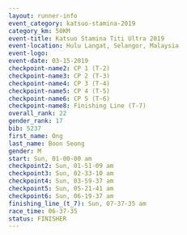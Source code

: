 ```yaml
---
layout: runner-info 
event_category: katsuo-stamina-2019 
category_km: 50KM 
event-title: Katsuo Stamina Titi Ultra 2019 
event-location: Hulu Langat, Selangor, Malaysia 
event-logo: 
event-date: 03-15-2019 
checkpoint-name2: CP 1 (T-2) 
checkpoint-name3: CP 2 (T-3) 
checkpoint-name4: CP 3 (T-4) 
checkpoint-name5: CP 4 (T-5) 
checkpoint-name6: CP 5 (T-6) 
checkpoint-name8: Finishing Line (T-7) 
overall_rank: 22
gender_rank: 17
bib: 5237
first_name: Ong
last_name: Boon Seong
gender: M
start: Sun, 01-00-00 am
checkpoint2: Sun, 01-51-09 am
checkpoint3: Sun, 02-33-10 am
checkpoint4: Sun, 03-59-37 am
checkpoint5: Sun, 05-21-41 am
checkpoint6: Sun, 06-19-37 am
finishing_line_(t_7): Sun, 07-37-35 am
race_time: 06-37-35
status: FINISHER
---
```

